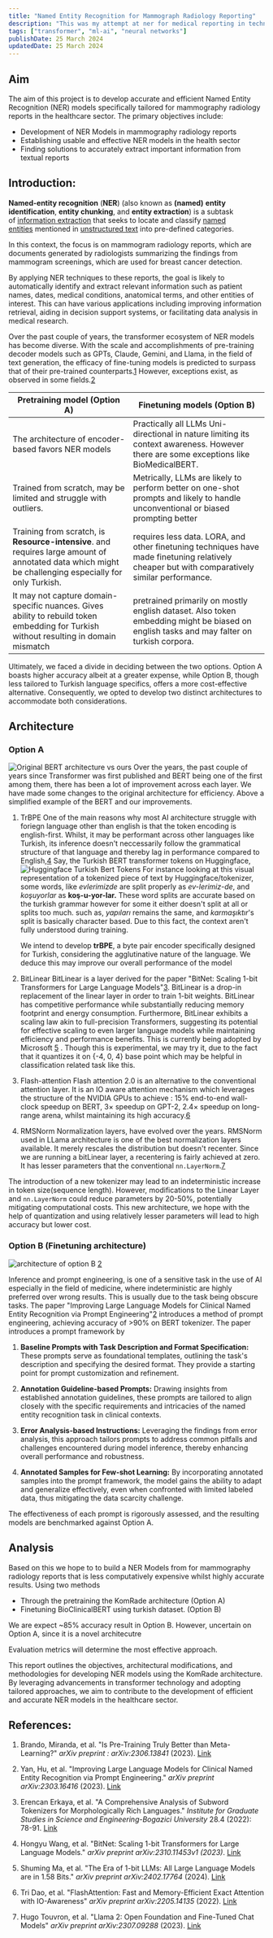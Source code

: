 ```yaml
---
title: "Named Entity Recognition for Mammograph Radiology Reporting"
description: "This was my attempt at ner for medical reporting in technofest -- had to step down before qualifying stage"
tags: ["transformer", "ml-ai", "neural networks"]
publishDate: 25 March 2024
updatedDate: 25 March 2024
---
```


## Aim

The aim of this project is to develop accurate and efficient Named Entity Recognition (NER) models specifically tailored for mammography radiology reports in the healthcare sector. The primary objectives include:

- Development of NER Models in mammography radiology reports
- Establishing usable and effective NER models in the health sector
- Finding solutions to accurately extract important information from textual reports

## Introduction:

**Named-entity recognition** (**NER**) (also known as **(named)** **entity identification**, **entity chunking**, and **entity extraction**) is a subtask of [information extraction](https://en.wikipedia.org/wiki/Information_extraction "Information extraction") that seeks to locate and classify [named entities](https://en.wikipedia.org/wiki/Named_entity "Named entity") mentioned in [unstructured text](https://en.wikipedia.org/wiki/Unstructured_data "Unstructured data") into pre-defined categories.

In this context, the focus is on mammogram radiology reports, which are documents generated by radiologists summarizing the findings from mammogram screenings, which are used for breast cancer detection.

By applying NER techniques to these reports, the goal is likely to automatically identify and extract relevant information such as patient names, dates, medical conditions, anatomical terms, and other entities of interest. This can have various applications including improving information retrieval, aiding in decision support systems, or facilitating data analysis in medical research.

Over the past couple of years, the transformer ecosystem of NER models has become diverse. With the scale and accomplishments of pre-training decoder models such as GPTs, Claude, Gemini, and Llama, in the field of text generation, the efficacy of fine-tuning models is predicted to surpass that of their pre-trained counterparts.[1](https://arxiv.org/abs/2306.13841) However, exceptions exist, as observed in some fields.[2](https://arxiv.org/abs/2303.16416)

| Pretraining model (Option A)                                                                                                                          | Finetuning models (Option B)                                                                                                                  |
| ----------------------------------------------------------------------------------------------------------------------------------------------------- | --------------------------------------------------------------------------------------------------------------------------------------------- |
| The architecture of encoder-based favors NER models                                                                                                   | Practically all LLMs Uni-directional in nature limiting its context awareness. However there are some exceptions like BioMedicalBERT.         |
| Trained from scratch, may be limited and struggle with outliers.                                                                                      | Metrically, LLMs are likely to perform better on one-shot prompts and likely to handle unconventional or biased prompting better              |
| Training from scratch, is **Resource-intensive**. and requires large amount of annotated data which might be challenging especially for only Turkish. | requires less data. LORA, and other finetuning techniques have made finetuning relatively cheaper but with comparatively similar performance. |
| It may not capture domain-specific nuances. Gives ability to rebuild token embedding for Turkish without resulting in domain mismatch                 | pretrained primarily on mostly english dataset. Also token embedding might be biased on english tasks and may falter on turkish corpora.      |

Ultimately, we faced a divide in deciding between the two options. Option A boasts higher accuracy albeit at a greater expense, while Option B, though less tailored to Turkish language specifics, offers a more cost-effective alternative. Consequently, we opted to develop two distinct architectures to accommodate both considerations.

## Architecture

### Option A

![Original BERT architecture vs ours](./komrade.png)
Over the years, the past couple of years since Transformer was first published and BERT being one of the first among them, there has been a lot of improvement across each layer. We have made some changes to the original architecture for efficiency. Above a simplified example of the BERT and our improvements.

1. TrBPE
   One of the main reasons why most AI architecture struggle with foriegn language other than english is that the token encoding is english-first. Whilst, it may be performant across other languages like Turkish, its inference doesn't neccessarily follow the grammatical structure of that language and thereby lag in performance compared to English,[4](https://www.cmpe.boun.edu.tr/~gungort/theses/A%20Comprehensive%20Analysis%20of%20Subword%20Tokenizers%20for%20Morphologically%20Rich%20Languages.pdf) Say, the Turkish BERT transformer tokens on Huggingface,
   ![Huggingface Turkish Bert Tokens](./huggingface-bert-tokens.png)
   For instance looking at this visual representation of a tokenized piece of text by Huggingface/tokenizer, some words, like _evlerimizde_ are split properly as _ev-lerimiz-de_, and _koşuyorlar_ as **koş-u-yor-lar.** These word splits are accurate based on the turkish grammar however for some it either doesn't split at all or splits too much. such as, _yapıları_ remains the same, and _karmaşıktır_'s split is basically character based. Due to this fact, the context aren't fully understood during training.

   We intend to develop **trBPE**, a byte pair encoder specifically designed for Turkish, considering the agglutinative nature of the language. We deduce this may improve our overall performance of the model

2. BitLinear
   BitLinear is a layer derived for the paper "BitNet: Scaling 1-bit Transformers for Large Language Models"[3](https://arxiv.org/abs/2310.11453). BitLinear is a drop-in replacement of the linear layer in order to train 1-bit weights. BitLinear has competitive performance while substantially reducing memory footprint and energy consumption. Furthermore, BitLinear exhibits a scaling law akin to full-precision Transformers, suggesting its potential for effective scaling to even larger language models while maintaining efficiency and performance benefits.
   This is currently being adopted by Microsoft [5](https://arxiv.org/abs/2402.17764) . Though this is experimental, we may try it, due to the fact that it quantizes it on {-4, 0, 4} base point which may be helpful in classification related task like this.

3. Flash-attention
   Flash attention 2.0 is an alternative to the conventional attention layer. It is an IO aware attention mechanism which leverages the structure of the NVIDIA GPUs to achieve : 15% end-to-end wall-clock speedup on BERT, 3× speedup on GPT-2, 2.4× speedup on long-range arena, whilst maintaining its high accuracy.[6](https://arxiv.org/abs/2205.14135)

4. RMSNorm
   Normalization layers, have evolved over the years. RMSNorm used in LLama architecture is one of the best normalization layers available. It merely rescales the distribution but doesn't recenter. Since we are running a bitLinear layer, a recentering is fairly achieved at zero. It has lesser parameters that the conventional `nn.LayerNorm`.[7](https://arxiv.org/abs/2307.09288)

The introduction of a new tokenizer may lead to an indeterministic increase in token size(sequence length). However, modifications to the Linear Layer and `nn.LayerNorm` could reduce parameters by 20-50%, potentially mitigating computational costs.
This new architecture, we hope with the help of quantization and using relatively lesser parameters will lead to high accuracy but lower cost.

### Option B (Finetuning architecture)

![architecture of option B](./option2.png) [2](https://arxiv.org/abs/2303.16416)

Inference and prompt engineering, is one of a sensitive task in the use of AI especially in the field of medicine, where indeterministic are highly preferred over wrong results. This is usually due to the task being obscure tasks. The paper "Improving Large Language Models for Clinical Named Entity Recognition via Prompt Engineering"[2](https://arxiv.org/abs/2303.16416) introduces a method of prompt engineering, achieving accuracy of >90% on BERT tokenizer. The paper introduces a prompt framework by

1. **Baseline Prompts with Task Description and Format Specification:** These prompts serve as foundational templates, outlining the task's description and specifying the desired format. They provide a starting point for prompt customization and refinement.

2. **Annotation Guideline-based Prompts:** Drawing insights from established annotation guidelines, these prompts are tailored to align closely with the specific requirements and intricacies of the named entity recognition task in clinical contexts.

3. **Error Analysis-based Instructions:** Leveraging the findings from error analysis, this approach tailors prompts to address common pitfalls and challenges encountered during model inference, thereby enhancing overall performance and robustness.

4. **Annotated Samples for Few-shot Learning:** By incorporating annotated samples into the prompt framework, the model gains the ability to adapt and generalize effectively, even when confronted with limited labeled data, thus mitigating the data scarcity challenge.

The effectiveness of each prompt is rigorously assessed, and the resulting models are benchmarked against Option A.

## Analysis

Based on this we hope to to build a NER Models from for mammography radiology reports that is less computatively expensive whilst highly accurate results. Using two methods

- Through the pretraining the KomRade architecture (Option A)
- Finetuning BioClinicalBERT using turkish dataset. (Option B)

We are expect ~85% accuracy result in Option B. However, uncertain on Option A, since it is a novel architecutre

Evaluation metrics will determine the most effective approach.

This report outlines the objectives, architectural modifications, and methodologies for developing NER models using the KomRade architecture. By leveraging advancements in transformer technology and adopting tailored approaches, we aim to contribute to the development of efficient and accurate NER models in the healthcare sector.

## References:

1. Brando, Miranda, et al. "Is Pre-Training Truly Better than Meta-Learning?" _arXiv preprint : arXiv:2306.13841_ (2023). [Link](https://arxiv.org/abs/2306.13841)

2. Yan, Hu, et al. "Improving Large Language Models for Clinical Named Entity Recognition via Prompt Engineering." _arXiv preprint arXiv:2303.16416_ (2023). [Link](https://arxiv.org/abs/2303.16416)

3. Erencan Erkaya, et al. "A Comprehensive Analysis of Subword Tokenizers for Morphologically Rich Languages." _Institute for Graduate Studies in Science and Engineering-Bogazici University_ 28.4 (2022): 78-91. [Link](https://www.cmpe.boun.edu.tr/~gungort/theses/A%20Comprehensive%20Analysis%20of%20Subword%20Tokenizers%20for%20Morphologically%20Rich%20Languages.pdf)

4. Hongyu Wang, et al. "BitNet: Scaling 1-bit Transformers for Large Language Models." _arXiv preprint arXiv:2310.11453v1 (2023)_. [Link](https://arxiv.org/abs/2310.11453)

5. Shuming Ma, et al. "The Era of 1-bit LLMs: All Large Language Models are in 1.58 Bits." _arXiv preprint arXiv:2402.17764_ (2024). [Link](https://arxiv.org/abs/2310.11453)

6. Tri Dao, et al. "FlashAttention: Fast and Memory-Efficient Exact Attention with IO-Awareness" _arXiv preprint arXiv:2205.14135_ (2022). [Link](https://arxiv.org/abs/2205.14135)

7. Hugo Touvron, et al. "Llama 2: Open Foundation and Fine-Tuned Chat Models" _arXiv preprint arXiv:2307.09288_ (2023). [Link](https://arxiv.org/abs/2307.09288)
